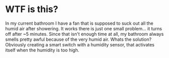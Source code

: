 # WTF is this?
In my current bathroom I have a fan that is supposed to suck out all the humid air after showering. It works there is just one small problem... it turns off after ~5 minutes. Since that isn't enough time at all, my bathroom always smells pretty awful because of the very humid air. Whats the solution? Obviously creating a smart switch with a humidity sensor, that activates itself when the humidity is too high.
